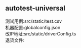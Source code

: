 ## autotest-universal
测试用例:src/static/test.csv\
机器配置:globalconfig.json\
改IP地址:src/static/driverConfig.ts\
退货文件: